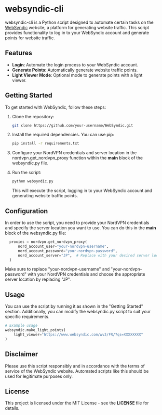 # websyndic-cli

websyndic-cli is a Python script designed to automate certain tasks on the [WebSyndic](https://www.websyndic.com) website, a platform for generating website traffic. This script provides functionality to log in to your WebSyndic account and generate points for website traffic.

## Features

- **Login**: Automate the login process to your WebSyndic account.
- **Generate Points**: Automatically generate website traffic points.
- **Light Viewer Mode**: Optional mode to generate points with a light viewer.

## Getting Started

To get started with WebSyndic, follow these steps:

1. Clone the repository:

   ```bash
   git clone https://github.com/your-username/WebSyndic.git
   ```

2. Install the required dependencies. You can use pip:

   ```bash
   pip install -r requirements.txt
   ```

3. Configure your NordVPN credentials and server location in the nordvpn.get_nordvpn_proxy function within the __main__ block of the websyndic.py file.

4. Run the script:

   ```bash
   python websyndic.py
   ```

   This will execute the script, logging in to your WebSyndic account and generating website traffic points.

## Configuration

In order to use the script, you need to provide your NordVPN credentials and specify the server location you want to use. You can do this in the __main__ block of the websyndic.py file:

```python
  proxies = nordvpn.get_nordvpn_proxy(
      nord_account_user="your-nordvpn-username",
      nord_account_password="your-nordvpn-password",
      nord_account_server="JP",  # Replace with your desired server location
  )
```
Make sure to replace "your-nordvpn-username" and "your-nordvpn-password" with your NordVPN credentials and choose the appropriate server location by replacing "JP".

## Usage
You can use the script by running it as shown in the "Getting Started" section. Additionally, you can modify the websyndic.py script to suit your specific requirements.

```python
# Example usage
websyndic.make_light_points(
    light_viewer="https://www.websyndic.com/wv3/FR/?qs=XXXXXXXX"
)
```

## Disclaimer
Please use this script responsibly and in accordance with the terms of service of the WebSyndic website. Automated scripts like this should be used for legitimate purposes only.

## License
This project is licensed under the MIT License - see the __LICENSE__ file for details.
